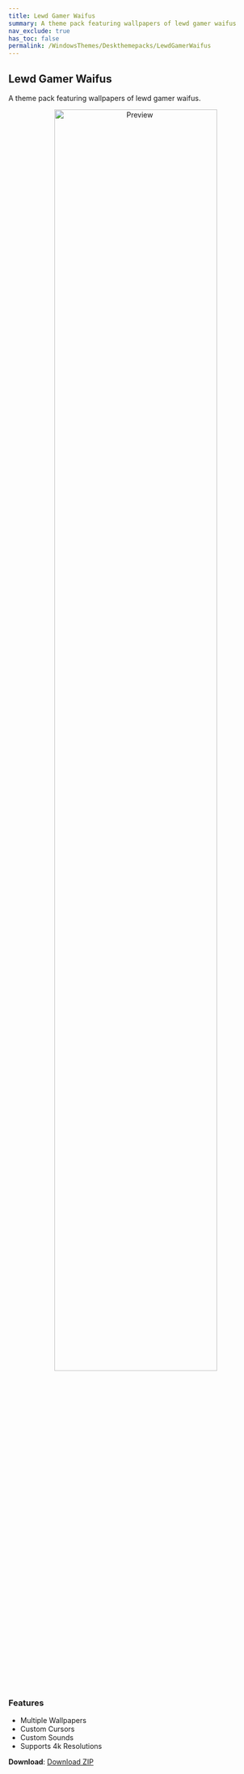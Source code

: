 ```yaml
---
title: Lewd Gamer Waifus
summary: A theme pack featuring wallpapers of lewd gamer waifus
nav_exclude: true
has_toc: false
permalink: /WindowsThemes/Deskthemepacks/LewdGamerWaifus
---
```


## Lewd Gamer Waifus
A theme pack featuring wallpapers of lewd gamer waifus.

<div align="center">
    <img src="https://gitlab.com/the-back-room/deskthemepacks/nsfw/lewd-gamer-waifus/-/raw/main/Extras/Preview.bmp" alt="Preview" width="80%" />
</div>

### Features

- Multiple Wallpapers
- Custom Cursors
- Custom Sounds
- Supports 4k Resolutions

**Download**: [Download ZIP](https://gitlab.com/the-back-room/deskthemepacks/nsfw/lewd-gamer-waifus/-/archive/main/lewd-gamer-waifus-main.zip)